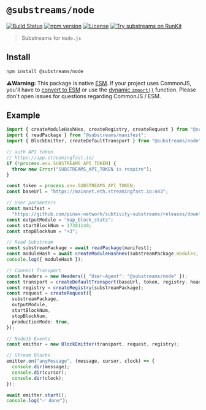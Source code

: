 # `@substreams/node`

[![Build Status](https://github.com/substreams-js/substreams-node/actions/workflows/ci.yml/badge.svg)](https://github.com/substreams-js/substreams-node/actions/workflows/ci.yml)
[![npm version](https://badge.fury.io/js/@substreams%2Fnode.svg)](https://www.npmjs.com/package/@substreams/node)
[![License](https://img.shields.io/github/license/substreams-js/substreams-node)](LICENSE)
[![Try substreams on RunKit](https://badge.runkitcdn.com/@substreams/node.svg)](https://npm.runkit.com/@substreams/node)

> Substreams for `Node.js`

## Install

```sh
npm install @substreams/node
```

**⚠️Warning:** This package is native [ESM](https://developer.mozilla.org/en-US/docs/Web/JavaScript/Guide/Modules). If your project uses CommonJS, you'll have to [convert to ESM](https://gist.github.com/sindresorhus/a39789f98801d908bbc7ff3ecc99d99c) or use the [dynamic `import()`](https://v8.dev/features/dynamic-import) function. Please don't open issues for questions regarding CommonJS / ESM.

## Example

```typescript
import { createModuleHashHex, createRegistry, createRequest } from "@substreams/core";
import { readPackage } from "@substreams/manifest";
import { BlockEmitter, createDefaultTransport } from "@substreams/node";

// auth API token
// https://app.streamingfast.io/
if (!process.env.SUBSTREAMS_API_TOKEN) {
  throw new Error("SUBSTREAMS_API_TOKEN is require");
}

const token = process.env.SUBSTREAMS_API_TOKEN;
const baseUrl = "https://mainnet.eth.streamingfast.io:443";

// User parameters
const manifest =
  "https://github.com/pinax-network/subtivity-substreams/releases/download/v0.2.3/subtivity-ethereum-v0.2.3.spkg";
const outputModule = "map_block_stats";
const startBlockNum = 17381140;
const stopBlockNum = "+3";

// Read Substream
const substreamPackage = await readPackage(manifest);
const moduleHash = await createModuleHashHex(substreamPackage.modules, outputModule);
console.log({ moduleHash });

// Connect Transport
const headers = new Headers({ "User-Agent": "@substreams/node" });
const transport = createDefaultTransport(baseUrl, token, registry, headers);
const registry = createRegistry(substreamPackage);
const request = createRequest({
  substreamPackage,
  outputModule,
  startBlockNum,
  stopBlockNum,
  productionMode: true,
});

// NodeJS Events
const emitter = new BlockEmitter(transport, request, registry);

// Stream Blocks
emitter.on("anyMessage", (message, cursor, clock) => {
  console.dir(message);
  console.dir(cursor);
  console.dir(clock);
});

await emitter.start();
console.log("✅ done");
```